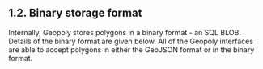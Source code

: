 ## 1\.2\. Binary storage format



Internally, Geopoly stores polygons in a binary format \- an SQL BLOB.
Details of the binary format are given below.
All of the Geopoly interfaces are able to accept polygons in either the
GeoJSON format or in the binary format.



